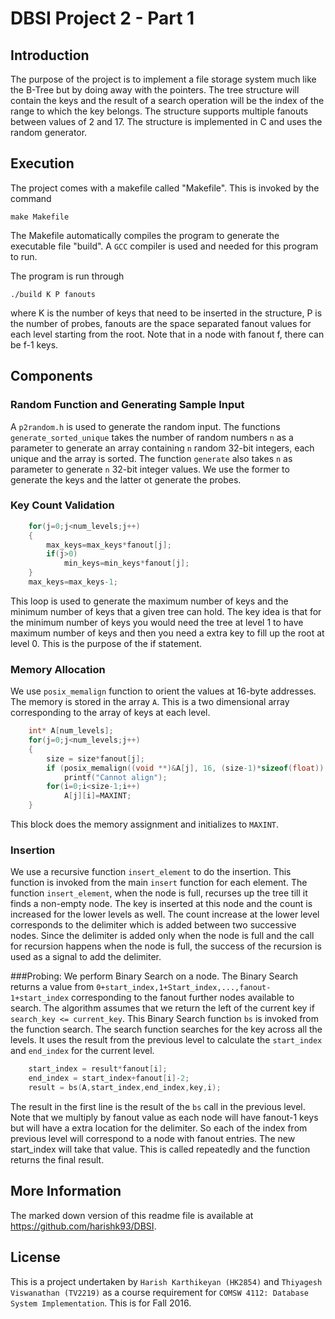 # DBSI Project 2 - Part 1

## Introduction
The purpose of the project is to implement a file storage system much like the B-Tree but by doing away with the pointers. The tree structure will contain the keys and the result of a search operation will be the index of the range to which the key belongs. The structure supports multiple fanouts between values of 2 and 17. The structure is implemented in C and uses the random generator. 

## Execution

The project comes with a makefile called "Makefile". This is invoked by the command 
```
make Makefile
```
The Makefile automatically compiles the program to generate the executable file "build". A `GCC` compiler is used and needed for this program to run. 

The program is run through 
```
./build K P fanouts
```
where K is the number of keys that need to be inserted in the structure, P is the number of probes, fanouts are the space separated fanout values for each level starting from the root. Note that in a node with fanout f, there can be f-1 keys. 

## Components

### Random Function and Generating Sample Input
A `p2random.h` is used to generate the random input. The functions `generate_sorted_unique` takes the number of random numbers `n` as a parameter to generate an array containing `n` random 32-bit integers, each unique and the array is sorted. The function `generate` also takes `n` as parameter to generate `n` 32-bit integer values. We use the former to generate the keys and the latter ot generate the probes. 

### Key Count Validation

```C
	for(j=0;j<num_levels;j++)
	{
		max_keys=max_keys*fanout[j];
		if(j>0)
			min_keys=min_keys*fanout[j];
	}
	max_keys=max_keys-1;
```
This loop is used to generate the maximum number of keys and the minimum number of keys that a given tree can hold. The key idea is that for the minimum number of keys you would need the tree at level 1 to have maximum number of keys and then you need a extra key to fill up the root at level 0. This is the purpose of the if statement. 

### Memory Allocation

We use `posix_memalign` function to orient the values at 16-byte addresses. The memory is stored in the array `A`. This is a two dimensional array corresponding to the array of keys at each level. 
```C
	int* A[num_levels];
    for(j=0;j<num_levels;j++)
    {
		size = size*fanout[j];
		if (posix_memalign((void **)&A[j], 16, (size-1)*sizeof(float)) != 0)
			printf("Cannot align");
		for(i=0;i<size-1;i++)
			A[j][i]=MAXINT;		   
    }
```
This block does the memory assignment and initializes to `MAXINT`. 

### Insertion
We use a recursive function `insert_element` to do the insertion. This function is invoked from the main `insert` function for each element. The function `insert_element`, when the node is full, recurses up the tree till it finds a non-empty node. The key is inserted at this node and the count is increased for the lower levels as well. The count increase at the lower level corresponds to the delimiter which is added between two successive nodes. Since the delimiter is added only when the node is full and the call for recursion happens when the node is full, the success of the recursion is used as a signal to add the delimiter.  

###Probing: 
We perform Binary Search on a node. The Binary Search returns a value from `0+start_index,1+Start_index,...,fanout-1+start_index` corresponding to the fanout further nodes available to search. The algorithm assumes that we return the left of the current key if `search_key <= current_key`. This Binary Search function `bs` is invoked from the function search. The search function searches for the key across all the levels. It uses the result from the previous level to calculate the `start_index` and `end_index` for the current level. 
```C
	start_index = result*fanout[i];
	end_index = start_index+fanout[i]-2;
	result = bs(A,start_index,end_index,key,i); 
```
The result in the first line is the result of the `bs` call in the previous level. Note that we multiply by fanout value as each node will have fanout-1 keys but will have a extra location for the delimiter. So each of the index from previous level will correspond to a node with fanout entries. The new start_index will take that value. This is called repeatedly and the function returns the final result. 

## More Information
The marked down version of this readme file is available at https://github.com/harishk93/DBSI. 

## License
This is a project undertaken by `Harish Karthikeyan (HK2854)` and `Thiyagesh Viswanathan (TV2219)` as a course requirement for `COMSW 4112: Database System Implementation`. This is for Fall 2016. 

